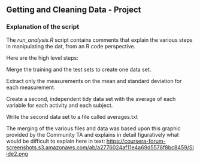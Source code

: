 ## Getting and Cleaning Data - Project

### Explanation of the script

The _run_analysis.R_ script contains comments that explain the various steps in manipulating the dat, from an R code perspective.

Here are the high level steps:

Merge the training and the test sets to create one data set.

Extract only the measurements on the mean and standard deviation for each measurement. 

Create a second, independent tidy data set with the average of each variable for each activity and each subject. 

Write the second data set to a file called averages.txt

The merging of the various files and data was based upon this graphic provided by the Community TA and explains in detail figuratively what would be difficult to explain here in text: https://coursera-forum-screenshots.s3.amazonaws.com/ab/a2776024af11e4a69d5576f8bc8459/Slide2.png



